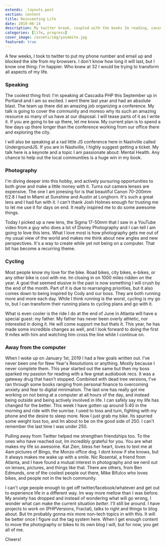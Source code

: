 ```yaml
---
extends: _layouts.post
section: content
title: Reinventing Life
date: 2019-06-14
description: My twitter break, coupled with the books Im reading, causes me to perform a retro on life.
categories: [life, progress]
cover_image: /assets/img/yosemite.jpg
featured: true
---
```


A few weeks, I took to twitter to put my phone number and email up and blocked the site from my browsers. I don't know how long it will last, but I know one thing: I'm happier. Who knew at 32 I would be trying to transform all aspects of my life. 

### Speaking

The coolest thing first: I'm speaking at Cascadia PHP this September up in Portland and I am so excited. I went there last year and had an absolute blast. The team up there did an amazing job organizing a conference. My talk is going to cover the community and moreso why its such an amazing resource so many of us have at our disposal. I will tease parts of it as I write it. If you are going to be up there, let me know. My current plan is to spend a few days up there longer than the conference working from our office there and exploring the city. 

I will also be speaking at a rad little JS conference here in Nashville called UndergroundJS. If you are in Nashville, I highly suggest getting a ticket. My talk here is a keynote and a topic I am passionate about: Mental Health. Any chance to help out the local communities is a huge win in my book. 

### Photography

I'm diving deeper into this hobby, and actively pursuring opportunities to both grow and make a little money with it. Turns out camera lenses are expensive. The one I am jonesing for is that beautiful Canon 70-200mm f/2.8 I had in Miami at Sunshine and Austin at Longhorn. It's such a great lens and I had fun with it. I can't thank Josh Holmes enough for trusting me to let me use it for days on end. It really inspired me to do some awesome things. 

Today I picked up a new lens, the Sigma 17-50mm that I saw in a YouTube video from a guy who does a lot of Disney Photography and I can tell I am going to love this lens. What I love most is how photography gets me out of my usual view of the world and makes me think about new angles and new perspectives. It's a way to create while yet not being on a computer. That bit has become a recurring theme. 

### Cycling

Most people know my love for the bike. Road bikes, city bikes, e-bikes, or any other bike is cool with me. Im closing in on 1000 miles ridden on the year. A goal that seemed elusive in the past is now something I will crush by the end of the month. Part of it is due to rearranging priorities, but it also comes down to being inspired by Cody and our boss. They are both running more and more each day. While I think running is the worst, cycling is my go to, but I can transform their running plans to cycling plans and go with it. 

What is even cooler is the ride I do at the end of June in Atlanta will have a special guest: my father. My father has never been overly athletic, nor interested in doing it. He will come support me but thats it. This year, he has made some incredible changes as well, and I look forward to doing the first 9 miles with him and watching him cross the line while I continue on.

### Away from the computer

When I woke up on January 1st, 2019 I had a few goals written out. I've never been one for New Year's Resolutions or anything. Mostly because I never complete them. This year started out the same but then my boss sparked my passion for reading with a few great audiobook recs. It was a gateway drug that hasn't stopped. Combined with dead tree versions, I've ran through some books ranging from personal finance to overcoming anxiety and fear to digital minimalism. The last one has really got me working on not being at a computer at all hours of the day, and instead being outside and being actively involved in life. I can safely say my life has changed for the better. This week I have gotten up around 5:40 in the morning and ride with the sunrise. I used to toss and turn, fighting with my phone and the desire to sleep more. Now I just grab my bike. Its spurred some weight loss too, and Im about to be on the good side of 250. I can't remember the last time I was under 250. 

Pulling away from Twitter helped me strengthen friendships too. To the ones who have reached out, Im incredibly grateful for you. You are what makes my life so awesome. Kat Zien, bless her heart, loves to text me at 4am pictures of Bingo, the Monzo office dog. I dont know if she knows, but it always makes me wake up with a smile. Nic Rosental, a friend from Atlanta, and I have found a mutual interest in photography and we nerd out on lenses, pictures, and things like that. There are others, from Ben Edmunds, one of the coolest people out there, Mike Bifulco who loves bikes, and people not in the tech community. 

I can't urge people enough to get off twitter/facebook/whatever and get out to experience life in a different way. Im way more mellow than I was before. My anxiety has dropped and instead of wondering what will go wrong, I wonder what can make the current situation _better_. I'll still be around. I have projects to work on (PHPVersions, Fractal), talks to right and things to blog about. But Im probably gonna mix more non-tech topics in with this. It will be better once I figure out the tag system here. When I get enough content to move the photography or bikes to its own blog I will, but for now, you get all of me. 

Cheers!